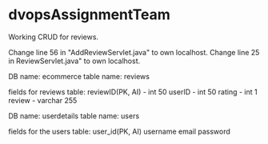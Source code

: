 # dvopsAssignmentTeam

Working CRUD for reviews.

Change line 56 in "AddReviewServlet.java" to own localhost.
Change line 25 in ReviewServlet.java" to own localhost.

DB name: ecommerce
table name: reviews

fields for reviews table: 
reviewID(PK, AI) - int 50
userID - int 50
rating - int 1
review - varchar 255

DB name: userdetails
table name: users

fields for the users table:
user_id(PK, AI)
username
email
password


